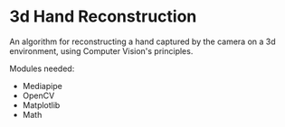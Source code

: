 # 3d Hand Reconstruction
An algorithm for reconstructing a hand captured by the camera on a 3d environment, using Computer Vision's principles.

Modules needed:
- Mediapipe
- OpenCV
- Matplotlib
- Math

